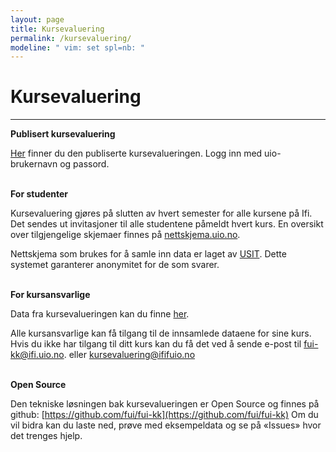 ```yaml
---
layout: page
title: Kursevaluering
permalink: /kursevaluering/
modeline: " vim: set spl=nb: "
---
```


# Kursevaluering

---

**Publisert kursevaluering**

[Her](https://www.mn.uio.no/ifi/livet-rundt-studiene/organisasjoner/fui-kk/kursevaluering/)
finner du den publiserte kursevalueringen. Logg inn med uio-brukernavn og passord.
<br><br>

**For studenter**

Kursevaluering gjøres på slutten av hvert semester for alle kursene på Ifi. Det
sendes ut invitasjoner til alle studentene påmeldt hvert kurs. En oversikt over
tilgjengelige skjemaer finnes på
[nettskjema.uio.no](https://nettskjema.uio.no/).

Nettskjema som brukes for å samle inn data er laget av [USIT](https://www.usit.uio.no/). Dette systemet garanterer anonymitet for de som svarer.
<br><br>

**For kursansvarlige**

Data fra kursevalueringen kan du finne
[her](https://www.mn.uio.no/ifi/livet-rundt-studiene/organisasjoner/fui/info/kurs.html).

Alle kursansvarlige kan få tilgang til de innsamlede dataene for sine kurs.
Hvis du ikke har tilgang til ditt kurs kan du få det ved å sende e-post til
fui-kk@ifi.uio.no. eller kursevaluering@ififuio.no
<br><br>

**Open Source**

Den tekniske løsningen bak kursevalueringen er Open Source og finnes på github:
[https://github.com/fui/fui-kk](https://github.com/fui/fui-kk) Om du vil bidra
kan du laste ned, prøve med eksempeldata og se på «Issues» hvor det trenges
hjelp.
